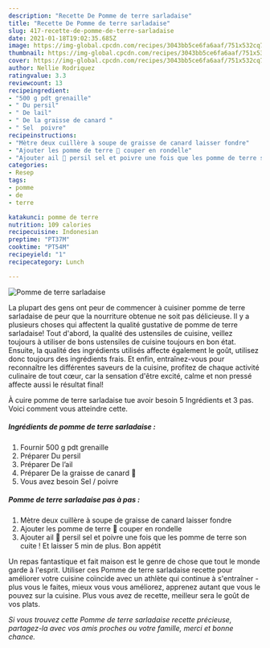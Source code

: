 ```yaml
---
description: "Recette De Pomme de terre sarladaise"
title: "Recette De Pomme de terre sarladaise"
slug: 417-recette-de-pomme-de-terre-sarladaise
date: 2021-01-18T19:02:35.685Z
image: https://img-global.cpcdn.com/recipes/3043bb5ce6fa6aaf/751x532cq70/pomme-de-terre-sarladaise-photo-principale-de-la-recette.jpg
thumbnail: https://img-global.cpcdn.com/recipes/3043bb5ce6fa6aaf/751x532cq70/pomme-de-terre-sarladaise-photo-principale-de-la-recette.jpg
cover: https://img-global.cpcdn.com/recipes/3043bb5ce6fa6aaf/751x532cq70/pomme-de-terre-sarladaise-photo-principale-de-la-recette.jpg
author: Nellie Rodriquez
ratingvalue: 3.3
reviewcount: 13
recipeingredient:
- "500 g pdt grenaille"
- " Du persil"
- " De lail"
- " De la graisse de canard "
- " Sel  poivre"
recipeinstructions:
- "Mètre deux cuillère à soupe de graisse de canard laisser fondre"
- "Ajouter les pomme de terre 🥔 couper en rondelle"
- "Ajouter ail 🧄 persil sel et poivre une fois que les pomme de terre son cuite ! Et laisser 5 min de plus. Bon appétit"
categories:
- Resep
tags:
- pomme
- de
- terre

katakunci: pomme de terre 
nutrition: 109 calories
recipecuisine: Indonesian
preptime: "PT37M"
cooktime: "PT54M"
recipeyield: "1"
recipecategory: Lunch

---
```



![Pomme de terre sarladaise](https://img-global.cpcdn.com/recipes/3043bb5ce6fa6aaf/751x532cq70/pomme-de-terre-sarladaise-photo-principale-de-la-recette.jpg)

La plupart des gens ont peur de commencer à cuisiner pomme de terre sarladaise de peur que la nourriture obtenue ne soit pas délicieuse. Il y a plusieurs choses qui affectent la qualité gustative de pomme de terre sarladaise! Tout d'abord, la qualité des ustensiles de cuisine, veillez toujours à utiliser de bons ustensiles de cuisine toujours en bon état. Ensuite, la qualité des ingrédients utilisés affecte également le goût, utilisez donc toujours des ingrédients frais. Et enfin, entraînez-vous pour reconnaître les différentes saveurs de la cuisine, profitez de chaque activité culinaire de tout cœur, car la sensation d'être excité, calme et non pressé affecte aussi le résultat final!

<!--inarticleads1-->

À cuire pomme de terre sarladaise tue avoir besoin 5 Ingrédients et 3 pas. Voici comment vous atteindre cette.

##### Ingrédients de pomme de terre sarladaise :

1. Fournir 500 g pdt grenaille
1. Préparer  Du persil
1. Préparer  De l’ail
1. Préparer  De la graisse de canard 🦆
1. Vous avez besoin  Sel / poivre




<!--inarticleads2-->

##### Pomme de terre sarladaise pas à pas :

1. Mètre deux cuillère à soupe de graisse de canard laisser fondre
1. Ajouter les pomme de terre 🥔 couper en rondelle
1. Ajouter ail 🧄 persil sel et poivre une fois que les pomme de terre son cuite ! Et laisser 5 min de plus. Bon appétit




<!--inarticleads1-->

<p>
Un repas fantastique et fait maison est le genre de chose que tout le monde garde à l'esprit. Utiliser ces Pomme de terre sarladaise recette pour améliorer votre cuisine coïncide avec un athlète qui continue à s'entraîner - plus vous le faites, mieux vous vous améliorez, apprenez autant que vous le pouvez sur la cuisine. Plus vous avez de recette, meilleur sera le goût de vos plats.
</p>

<p>
<i>Si vous trouvez cette Pomme de terre sarladaise recette précieuse, partagez-la avec vos amis proches ou votre famille, merci et bonne chance.</i>
</p>
